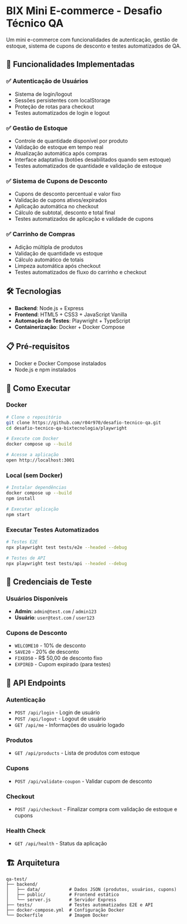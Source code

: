 # BIX Mini E-commerce - Desafio Técnico QA

Um mini e-commerce com funcionalidades de autenticação, gestão de estoque, sistema de cupons de desconto e testes automatizados de QA.

## 🚀 Funcionalidades Implementadas

### ✅ Autenticação de Usuários

* Sistema de login/logout
* Sessões persistentes com localStorage
* Proteção de rotas para checkout
* Testes automatizados de login e logout

### ✅ Gestão de Estoque

* Controle de quantidade disponível por produto
* Validação de estoque em tempo real
* Atualização automática após compras
* Interface adaptativa (botões desabilitados quando sem estoque)
* Testes automatizados de quantidade e validação de estoque

### ✅ Sistema de Cupons de Desconto

* Cupons de desconto percentual e valor fixo
* Validação de cupons ativos/expirados
* Aplicação automática no checkout
* Cálculo de subtotal, desconto e total final
* Testes automatizados de aplicação e validade de cupons

### ✅ Carrinho de Compras

* Adição múltipla de produtos
* Validação de quantidade vs estoque
* Cálculo automático de totais
* Limpeza automática após checkout
* Testes automatizados de fluxo do carrinho e checkout

## 🛠️ Tecnologias

* **Backend**: Node.js + Express
* **Frontend**: HTML5 + CSS3 + JavaScript Vanilla
* **Automação de Testes**: Playwright + TypeScript
* **Containerização**: Docker + Docker Compose

## 📋 Pré-requisitos

* Docker e Docker Compose instalados
* Node.js e npm instalados

## 🚀 Como Executar

### Docker

```bash
# Clone o repositório
git clone https://github.com/r04r970/desafio-tecnico-qa.git
cd desafio-tecnico-qa-bixtecnologia/playwright

# Execute com Docker
docker compose up --build

# Acesse a aplicação
open http://localhost:3001
```

### Local (sem Docker)

```bash
# Instalar dependências
docker compose up --build
npm install

# Executar aplicação
npm start
```

### Executar Testes Automatizados

```bash
# Testes E2E
npx playwright test tests/e2e --headed --debug

# Testes de API
npx playwright test tests/api --headed --debug
```

## 👤 Credenciais de Teste

### Usuários Disponíveis

* **Admin**: `admin@test.com` / `admin123`
* **Usuário**: `user@test.com` / `user123`

### Cupons de Desconto

* `WELCOME10` - 10% de desconto
* `SAVE20` - 20% de desconto
* `FIXED50` - R$ 50,00 de desconto fixo
* `EXPIRED` - Cupom expirado (para testes)

## 📡 API Endpoints

### Autenticação

* `POST /api/login` - Login de usuário
* `POST /api/logout` - Logout de usuário
* `GET /api/me` - Informações do usuário logado

### Produtos

* `GET /api/products` - Lista de produtos com estoque

### Cupons

* `POST /api/validate-coupon` - Validar cupom de desconto

### Checkout

* `POST /api/checkout` - Finalizar compra com validação de estoque e cupons

### Health Check

* `GET /api/health` - Status da aplicação

## 🏗️ Arquitetura

```
qa-test/
├── backend/
│   ├── data/           # Dados JSON (produtos, usuários, cupons)
│   ├── public/         # Frontend estático
│   └── server.js       # Servidor Express
├── tests/              # Testes automatizados E2E e API
├── docker-compose.yml  # Configuração Docker
└── Dockerfile          # Imagem Docker
```
